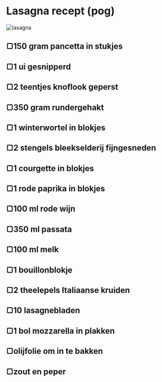 # Lasagna recept (pog)
![lasagna](https://recepten.campina.be/data/recipe/img_02_lasagne-kl.jpg)


## ▢150 gram pancetta in stukjes
## ▢1 ui gesnipperd
## ▢2 teentjes knoflook geperst
## ▢350 gram rundergehakt
## ▢1 winterwortel in blokjes
## ▢2 stengels bleekselderij fijngesneden
## ▢1 courgette in blokjes
## ▢1 rode paprika in blokjes
## ▢100 ml rode wijn
## ▢350 ml passata
## ▢100 ml melk
## ▢1 bouillonblokje
## ▢2 theelepels Italiaanse kruiden
## ▢10 lasagnebladen
## ▢1 bol mozzarella in plakken
## ▢olijfolie om in te bakken
## ▢zout en peper